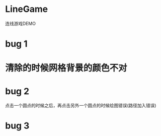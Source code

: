 # LineGame
连线游戏DEMO
# bug 1
# 清除的时候网格背景的颜色不对
# bug 2
点击一个圆点的时候之后，再点击另外一个圆点的时候绘图错误(路径加入错误)
# bug 3



